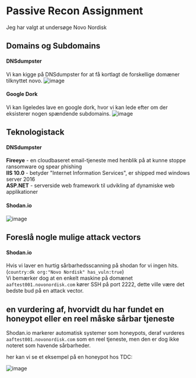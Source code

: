 # Passive Recon Assignment
Jeg har valgt at undersøge Novo Nordisk

## Domains og Subdomains
#### DNSdumpster
Vi kan kigge på DNSdumpster for at få kortlagt de forskellige domæner tilknyttet novo.
![image](https://github.com/MBRzealand/passiverecon/assets/70659124/0565799e-679f-4e9f-b3a0-2faa223c461b)

#### Google Dork
Vi kan ligeledes lave en google dork, hvor vi kan lede efter om der eksisterer nogen spændende subdomains.
![image](https://github.com/MBRzealand/passiverecon/assets/70659124/bf71ae8d-3561-49a5-ae92-6da40275c046)


## Teknologistack
#### DNSdumpster
**Fireeye** - en cloudbaseret email-tjeneste med henblik på at kunne stoppe ransomware og spear phishing  
**IIS 10.0** - betyder "Internet Information Services", er shipped med windows server 2016  
**ASP.NET** - serverside web framework til udvikling af dynamiske web applikationer  

#### Shodan.io
![image](https://github.com/MBRzealand/passiverecon/assets/70659124/4a2eece5-b70b-4acb-9fdf-0f811d3b3d2a)

## Foreslå nogle mulige attack vectors
#### Shodan.io
Hvis vi laver en hurtig sårbarhedsscanning på shodan for vi ingen hits. (```country:dk org:"Novo Nordisk" has_vuln:true```)  
Vi bemærker dog at en enkelt maskine på domænet ```aaftest001.novonordisk.com``` kører SSH på port 2222, dette ville være det bedste bud på en attack vector.  

## en vurdering af, hvorvidt du har fundet en honeypot eller en reel måske sårbar tjeneste

Shodan.io markerer automatisk systemer som honeypots, deraf vurderes ```aaftest001.novonordisk.com``` som en reel tjeneste, men den er dog ikke noteret som havende sårbarheder.

her kan vi se et eksempel på en honeypot hos TDC:  

![image](https://github.com/MBRzealand/passiverecon/assets/70659124/cf7842a0-cda2-4637-ad4f-d284df0f4e50)

